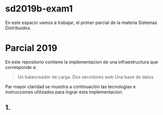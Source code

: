 # sd2019b-exam1
En este espacio vamos a trabajar, el primer parcial de la materia Sistemas Distribuidos.

# Parcial 2019
En este repositorio contiene la implementacion de una infraestructura que corresponde a:
> Un balanceador de carga.
> Dos servidores web
> Una base de datos

Par mayor claridad se muestra a continuación las tecnologías e instrucciones utilizados para lograr esta implementacion.

## 1. 
<!--stackedit_data:
eyJoaXN0b3J5IjpbLTIxMzc1OTE3NzAsNjU3NDc1MzYyXX0=
-->